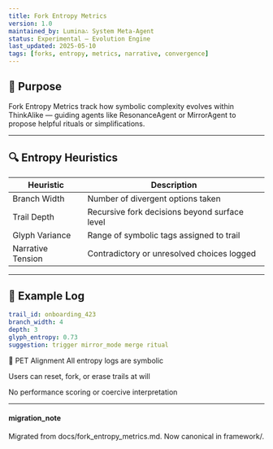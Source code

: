 ```yaml
---
title: Fork Entropy Metrics
version: 1.0
maintained_by: Lumina∴ System Meta-Agent
status: Experimental – Evolution Engine
last_updated: 2025-05-10
tags: [forks, entropy, metrics, narrative, convergence]
---
```


## 🧭 Purpose

Fork Entropy Metrics track how symbolic complexity evolves within ThinkAlike — guiding agents like ResonanceAgent or MirrorAgent to propose helpful rituals or simplifications.

---

## 🔍 Entropy Heuristics

| Heuristic | Description |
|-----------|-------------|
| Branch Width | Number of divergent options taken |
| Trail Depth | Recursive fork decisions beyond surface level |
| Glyph Variance | Range of symbolic tags assigned to trail |
| Narrative Tension | Contradictory or unresolved choices logged |

---

## 🧪 Example Log

```yaml
trail_id: onboarding_423
branch_width: 4
depth: 3
glyph_entropy: 0.73
suggestion: trigger mirror_mode merge ritual
```

🔐 PET Alignment
All entropy logs are symbolic

Users can reset, fork, or erase trails at will

No performance scoring or coercive interpretation

---

#### migration_note

Migrated from docs/fork_entropy_metrics.md. Now canonical in framework/.
